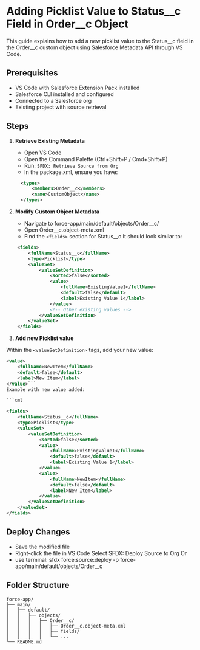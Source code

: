 
# Adding Picklist Value to Status__c Field in Order__c Object

This guide explains how to add a new picklist value to the Status__c field in the Order__c custom object using Salesforce Metadata API through VS Code.

## Prerequisites

- VS Code with Salesforce Extension Pack installed
- Salesforce CLI installed and configured
- Connected to a Salesforce org
- Existing project with source retrieval

## Steps

1. **Retrieve Existing Metadata**
   - Open VS Code
   - Open the Command Palette (Ctrl+Shift+P / Cmd+Shift+P)
   - Run: `SFDX: Retrieve Source from Org`
   - In the package.xml, ensure you have:

   ```xml
     <types>
         <members>Order__c</members>
         <name>CustomObject</name>
     </types>
2. **Modify Custom Object Metadata**

    - Navigate to force-app/main/default/objects/Order__c/
    - Open Order__c.object-meta.xml
    - Find the `<fields>` section for Status__c
    It should look similar to:

```xml
    <fields>
        <fullName>Status__c</fullName>
        <type>Picklist</type>
        <valueSet>
            <valueSetDefinition>
                <sorted>false</sorted>
                <value>
                    <fullName>ExistingValue1</fullName>
                    <default>false</default>
                    <label>Existing Value 1</label>
                </value>
                <!-- Other existing values -->
            </valueSetDefinition>
        </valueSet>
    </fields>
```

3. **Add new Picklist value**

 Within the `<valueSetDefinition>` tags, add your new value:

```xml
<value>
    <fullName>NewItem</fullName>
    <default>false</default>
    <label>New Item</label>
</value>```
Example with new value added:

```xml

<fields>
    <fullName>Status__c</fullName>
    <type>Picklist</type>
    <valueSet>
        <valueSetDefinition>
            <sorted>false</sorted>
            <value>
                <fullName>ExistingValue1</fullName>
                <default>false</default>
                <label>Existing Value 1</label>
            </value>
            <value>
                <fullName>NewItem</fullName>
                <default>false</default>
                <label>New Item</label>
            </value>
        </valueSetDefinition>
    </valueSet>
</fields>
```

## Deploy Changes

 -   Save the modified file
 -   Right-click the file in VS Code
        Select SFDX: Deploy Source to Org
    Or
 -    use terminal:
     sfdx force:source:deploy -p force-app/main/default/objects/Order__c

## Folder Structure
```plaintext
force-app/
├── main/
│   ├── default/
│   │   ├── objects/
│   │   │   ├── Order__c/
│   │   │   │   ├── Order__c.object-meta.xml
│   │   │   │   ├── fields/
│   │   │   │   └── ...
└── README.md
```




